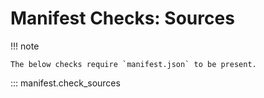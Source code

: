 # Manifest Checks: Sources

!!! note

    The below checks require `manifest.json` to be present.

::: manifest.check_sources
